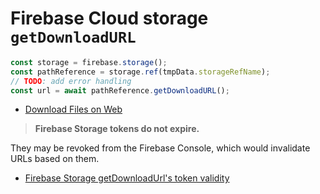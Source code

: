 # Firebase Cloud storage `getDownloadURL`

```js
const storage = firebase.storage();
const pathReference = storage.ref(tmpData.storageRefName);
// TODO: add error handling
const url = await pathReference.getDownloadURL();
```

- [Download Files on Web](https://firebase.google.com/docs/storage/web/download-files)

> **Firebase Storage tokens do not expire.**

They may be revoked from the Firebase Console, which would invalidate URLs based on them.

- [Firebase Storage getDownloadUrl's token validity](https://stackoverflow.com/questions/42593002/firebase-storage-getdownloadurls-token-validity)
